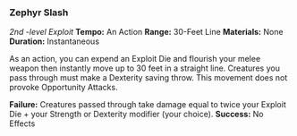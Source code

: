 ### Zephyr Slash
*2nd -level Exploit*
**Tempo:** An Action
**Range:** 30-Feet Line
**Materials:** None
**Duration:** Instantaneous

As an action, you can expend an Exploit Die and flourish your melee weapon then instantly move up to 30 feet in a straight line. Creatures you pass through must make a Dexterity saving throw. This movement does not provoke Opportunity Attacks.

**Failure:** Creatures passed through take damage equal to twice your Exploit Die + your Strength or Dexterity modifier (your choice).
**Success:** No Effects